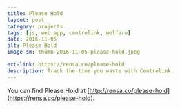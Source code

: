 ```yaml
---
title: Please Hold
layout: post
category: projects
tags: [js, web app, centrelink, welfare]
date: 2016-11-05
alt: Please Hold
image-sm: thumb-2016-11-05-please-hold.jpeg

ext-link: https://rensa.co/please-hold
description: Track the time you waste with Centrelink.
---
```

You can find Please Hold at [http://rensa.co/please-hold](https://rensa.co/please-hold).